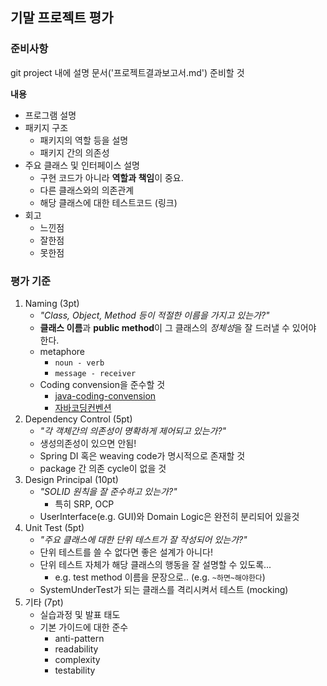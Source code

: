 
## 기말 프로젝트 평가

### 준비사항

git project 내에 설명 문서('프로젝트결과보고서.md') 준비할 것

**내용**

- 프로그램 설명
- 패키지 구조
    - 패키지의 역할 등을 설명
    - 패키지 간의 의존성
- 주요 클래스 및 인터페이스 설명
    - 구현 코드가 아니라 **역할과 책임**이 중요.
    - 다른 클래스와의 의존관계
    - 해당 클래스에 대한 테스트코드 (링크)
- 회고
    - 느낀점
    - 잘한점
    - 못한점

### 평가 기준

1. Naming (3pt)
    - *"Class, Object, Method 등이 적절한 이름을 가지고 있는가?"*
    - **클래스 이름**과 **public method**이 그 클래스의 *정체성*을 잘 드러낼 수 있어야 한다.
    - metaphore
        - `noun - verb`
        - `message - receiver`
    - Coding convension을 준수할 것
        - [java-coding-convension]
        - [자바코딩컨벤션][codeconvension-kr]
2. Dependency Control (5pt)
    - _"각 객체간의 의존성이 명확하게 제어되고 있는가?"_
    - 생성의존성이 있으면 안됨!
    - Spring DI 혹은 weaving code가 명시적으로 존재할 것
    - package 간 의존 cycle이 없을 것
3. Design Principal (10pt)
    - _"SOLID 원칙을 잘 준수하고 있는가?"_
        - 특히 SRP, OCP
    - UserInterface(e.g. GUI)와 Domain Logic은 완전히 분리되어 있을것
4. Unit Test (5pt)
    - _"주요 클래스에 대한 단위 테스트가 잘 작성되어 있는가?"_
    - 단위 테스트를 쓸 수 없다면 좋은 설계가 아니다!
    - 단위 테스트 자체가 해당 클래스의 행동을 잘 설명할 수 있도록...
        - e.g. test method 이름을 문장으로.. (e.g. `~하면~해야한다`)
    - SystemUnderTest가 되는 클래스를 격리시켜서 테스트 (mocking)
5. 기타 (7pt)
    - 실습과정 및 발표 태도
    - 기본 가이드에 대한 준수
        - anti-pattern
        - readability
        - complexity
        - testability


[java-coding-convension]:http://www.oracle.com/technetwork/java/codeconvtoc-136057.html
[codeconvension-kr]:http://blog.naver.com/jeany4u/20003876157
